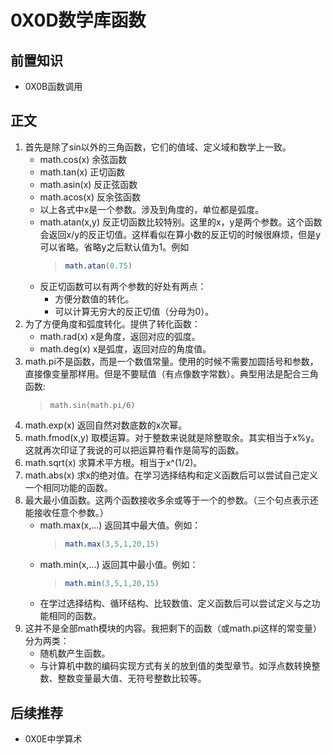# 0X0D数学库函数

## 前置知识

* 0X0B函数调用

## 正文

1. 首先是除了sin以外的三角函数，它们的值域、定义域和数学上一致。
    * math.cos(x) 余弦函数
    * math.tan(x) 正切函数
    * math.asin(x) 反正弦函数
    * math.acos(x) 反余弦函数
    * 以上各式中x是一个参数。涉及到角度的，单位都是弧度。
    * math.atan(x,y) 反正切函数比较特别。这里的x，y是两个参数。这个函数会返回x/y的反正切值。这样看似在算小数的反正切的时候很麻烦，但是y可以省略。省略y之后默认值为1。例如
        >```lua
        >math.atan(0.75)
        >```
    * 反正切函数可以有两个参数的好处有两点：
        * 方便分数值的转化。
        * 可以计算无穷大的反正切值（分母为0）。
1. 为了方便角度和弧度转化。提供了转化函数：
    * math.rad(x) x是角度，返回对应的弧度。
    * math.deg(x) x是弧度，返回对应的角度值。
1. math.pi不是函数，而是一个数值常量。使用的时候不需要加圆括号和参数，直接像变量那样用。但是不要赋值（有点像数字常数）。典型用法是配合三角函数:
    >```lua1
    >math.sin(math.pi/6)
    >```
1. math.exp(x) 返回自然对数底数的x次幂。
1. math.fmod(x,y) 取模运算。对于整数来说就是除整取余。其实相当于x%y。这就再次印证了我说的可以把运算符看作是简写的函数。
1. math.sqrt(x) 求算术平方根。相当于x^(1/2)。
1. math.abs(x) 求x的绝对值。在学习选择结构和定义函数后可以尝试自己定义一个相同功能的函数。
1. 最大最小值函数。这两个函数接收多余或等于一个的参数。（三个句点表示还能接收任意个参数。）
    * math.max(x,...) 返回其中最大值。例如：
        >```lua
        >math.max(3,5,1,20,15)
        >```
    * math.min(x,...) 返回其中最小值。例如：
        >```lua
        >math.min(3,5,1,20,15)
        >```
    * 在学过选择结构、循环结构、比较数值、定义函数后可以尝试定义与之功能相同的函数。
1. 这并不是全部math模块的内容。我把剩下的函数（或math.pi这样的常变量）分为两类：
    * 随机数产生函数。
    * 与计算机中数的编码实现方式有关的放到值的类型章节。如浮点数转换整数、整数变量最大值、无符号整数比较等。

## 后续推荐

* 0X0E中学算术